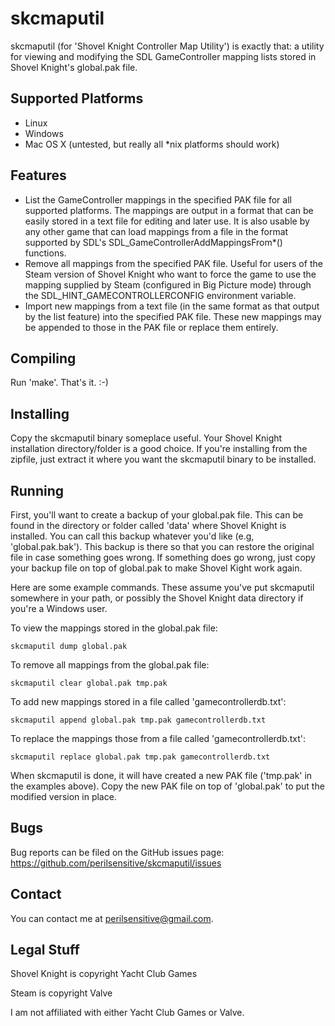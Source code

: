 skcmaputil
==========
skcmaputil (for 'Shovel Knight Controller Map Utility') is exactly that:
a utility for viewing and modifying the SDL GameController mapping lists
stored in Shovel Knight's global.pak file.

Supported Platforms
-------------------
* Linux
* Windows
* Mac OS X (untested, but really all *nix platforms should work)

Features
--------
* List the GameController mappings in the specified PAK file for all
  supported platforms. The mappings are output in a format that can be easily
  stored in a text file for editing and later use. It is also usable by
  any other game that can load mappings from a file in the format supported by
  SDL's SDL_GameControllerAddMappingsFrom*() functions.
* Remove all mappings from the specified PAK file.  Useful for users of the Steam
  version of Shovel Knight who want to force the game to use the mapping supplied
  by Steam (configured in Big Picture mode) through the
  SDL_HINT_GAMECONTROLLERCONFIG environment variable.
* Import new mappings from a text file (in the same format as that output by the
  list feature) into the specified PAK file.  These new mappings may be appended
  to those in the PAK file or replace them entirely.

Compiling
---------
Run 'make'.  That's it. :-)

Installing
----------
Copy the skcmaputil binary someplace useful.  Your Shovel Knight installation
directory/folder is a good choice.  If you're installing from the zipfile, just
extract it where you want the skcmaputil binary to be installed.

Running
-------
First, you'll want to create a backup of your global.pak file.  This can be found
in the directory or folder called 'data' where Shovel Knight is installed.  You
can call this backup whatever you'd like (e.g, 'global.pak.bak').  This backup is
there so that you can restore the original file in case something goes wrong.  If
something does go wrong, just copy your backup file on top of global.pak to make
Shovel Kight work again.

Here are some example commands.  These assume you've put skcmaputil somewhere in
your path, or possibly the Shovel Knight data directory if you're a
Windows user.

To view the mappings stored in the global.pak file:

    skcmaputil dump global.pak

To remove all mappings from the global.pak file:

    skcmaputil clear global.pak tmp.pak

To add new mappings stored in a file called 'gamecontrollerdb.txt':

    skcmaputil append global.pak tmp.pak gamecontrollerdb.txt

To replace the mappings those from a file called 'gamecontrollerdb.txt':

    skcmaputil replace global.pak tmp.pak gamecontrollerdb.txt

When skcmaputil is done, it will have created a new PAK file ('tmp.pak' in the
examples above).  Copy the new PAK file on top of 'global.pak' to put the
modified version in place.

Bugs
----
Bug reports can be filed on the GitHub issues page:
https://github.com/perilsensitive/skcmaputil/issues

Contact
-------
You can contact me at perilsensitive@gmail.com.

Legal Stuff
-----------
Shovel Knight is copyright Yacht Club Games

Steam is copyright Valve

I am not affiliated with either Yacht Club Games or Valve.


